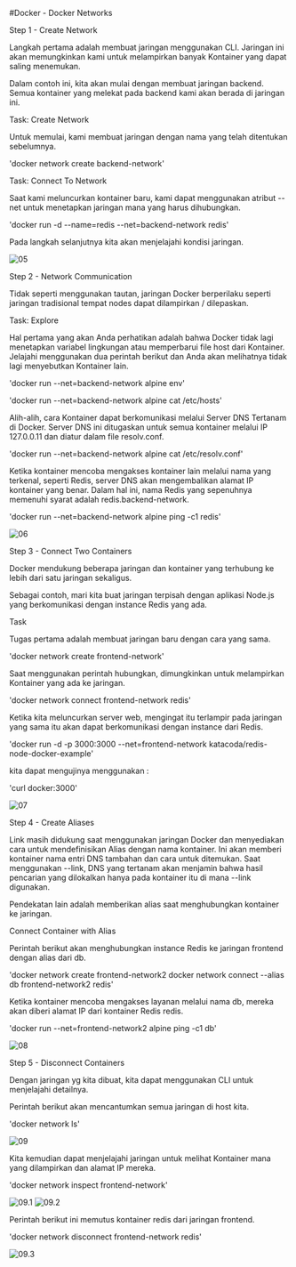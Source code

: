 #Docker - Docker Networks

Step 1 - Create Network

Langkah pertama adalah membuat jaringan menggunakan CLI. Jaringan ini akan memungkinkan kami untuk melampirkan banyak Kontainer yang dapat saling menemukan.

Dalam contoh ini, kita akan mulai dengan membuat jaringan backend. Semua kontainer yang melekat pada backend kami akan berada di jaringan ini.

Task: Create Network

Untuk memulai, kami membuat jaringan dengan nama yang telah ditentukan sebelumnya.

'docker network create backend-network'

Task: Connect To Network

Saat kami meluncurkan kontainer baru, kami dapat menggunakan atribut --net untuk menetapkan jaringan mana yang harus dihubungkan.

'docker run -d --name=redis --net=backend-network redis'

Pada langkah selanjutnya kita akan menjelajahi kondisi jaringan.


![05](images/README.05.jpg)

Step 2 - Network Communication

Tidak seperti menggunakan tautan, jaringan Docker berperilaku seperti jaringan tradisional tempat nodes dapat dilampirkan / dilepaskan.

Task: Explore

Hal pertama yang akan Anda perhatikan adalah bahwa Docker tidak lagi menetapkan variabel lingkungan atau memperbarui file host dari Kontainer. Jelajahi menggunakan dua perintah berikut dan Anda akan melihatnya tidak lagi menyebutkan Kontainer lain.

'docker run --net=backend-network alpine env'

'docker run --net=backend-network alpine cat /etc/hosts'

Alih-alih, cara Kontainer dapat berkomunikasi melalui Server DNS Tertanam di Docker. Server DNS ini ditugaskan untuk semua kontainer melalui IP 127.0.0.11 dan diatur dalam file resolv.conf.

'docker run --net=backend-network alpine cat /etc/resolv.conf'

Ketika kontainer mencoba mengakses kontainer lain melalui nama yang terkenal, seperti Redis, server DNS akan mengembalikan alamat IP kontainer yang benar. Dalam hal ini, nama Redis yang sepenuhnya memenuhi syarat adalah redis.backend-network.

'docker run --net=backend-network alpine ping -c1 redis'


![06](images/README.06.jpg)

Step 3 - Connect Two Containers

Docker mendukung beberapa jaringan dan kontainer yang terhubung ke lebih dari satu jaringan sekaligus.

Sebagai contoh, mari kita buat jaringan terpisah dengan aplikasi Node.js yang berkomunikasi dengan instance Redis yang ada.

Task

Tugas pertama adalah membuat jaringan baru dengan cara yang sama.

'docker network create frontend-network'

Saat menggunakan perintah hubungkan, dimungkinkan untuk melampirkan Kontainer yang ada ke jaringan.

'docker network connect frontend-network redis'

Ketika kita meluncurkan server web, mengingat itu terlampir pada jaringan yang sama itu akan dapat berkomunikasi dengan instance dari Redis.

'docker run -d -p 3000:3000 --net=frontend-network katacoda/redis-node-docker-example'

kita dapat mengujinya menggunakan :

'curl docker:3000'


![07](images/README.07.jpg)

Step 4 - Create Aliases

Link masih didukung saat menggunakan jaringan Docker dan menyediakan cara untuk mendefinisikan Alias dengan nama kontainer. Ini akan memberi kontainer nama entri DNS tambahan dan cara untuk ditemukan. Saat menggunakan --link, DNS yang tertanam akan menjamin bahwa hasil pencarian yang dilokalkan hanya pada kontainer itu di mana --link digunakan.

Pendekatan lain adalah memberikan alias saat menghubungkan kontainer ke jaringan.

Connect Container with Alias

Perintah berikut akan menghubungkan instance Redis ke jaringan frontend dengan alias dari db.

'docker network create frontend-network2
docker network connect --alias db frontend-network2 redis'

Ketika kontainer mencoba mengakses layanan melalui nama db, mereka akan diberi alamat IP dari kontainer Redis redis.

'docker run --net=frontend-network2 alpine ping -c1 db'


![08](images/README.08.jpg)

Step 5 - Disconnect Containers

Dengan jaringan yg kita dibuat, kita dapat menggunakan CLI untuk menjelajahi detailnya.

Perintah berikut akan mencantumkan semua jaringan di host kita.

'docker network ls'


![09](images/README.09.jpg)

Kita kemudian dapat menjelajahi jaringan untuk melihat Kontainer mana yang dilampirkan dan alamat IP mereka.

'docker network inspect frontend-network'


![09.1](images/README.09.1.jpg)
![09.2](images/README.09.2.jpg)

Perintah berikut ini memutus kontainer redis dari jaringan frontend.

'docker network disconnect frontend-network redis'


![09.3](images/README.09.3.jpg)
